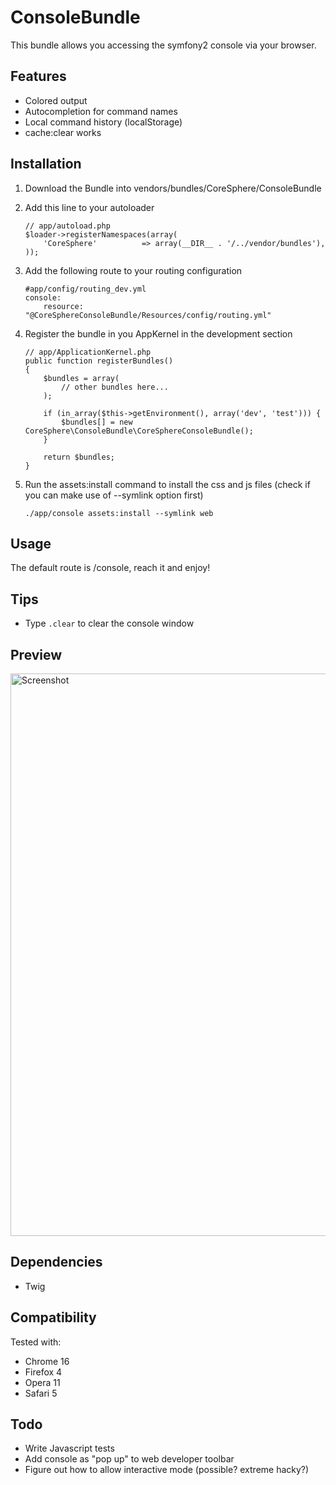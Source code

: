 ConsoleBundle
=============

This bundle allows you accessing the symfony2 console via your browser.

Features
--------

 * Colored output
 * Autocompletion for command names
 * Local command history (localStorage)
 * cache:clear works


Installation
------------

 1. Download the Bundle into vendors/bundles/CoreSphere/ConsoleBundle
 2. Add this line to your autoloader

        // app/autoload.php
        $loader->registerNamespaces(array(
            'CoreSphere'          => array(__DIR__ . '/../vendor/bundles'),
        ));

 3. Add the following route to your routing configuration

        #app/config/routing_dev.yml
        console:
            resource: "@CoreSphereConsoleBundle/Resources/config/routing.yml"

 4. Register the bundle in you AppKernel in the development section

        // app/ApplicationKernel.php
        public function registerBundles()
        {
            $bundles = array(
                // other bundles here...
            );

            if (in_array($this->getEnvironment(), array('dev', 'test'))) {
                $bundles[] = new CoreSphere\ConsoleBundle\CoreSphereConsoleBundle();
            }

            return $bundles;
        }

 5. Run the assets:install command to install the css and js files (check if you can make use of --symlink option first)

        ./app/console assets:install --symlink web

Usage
-----
The default route is /console, reach it and enjoy!

Tips
----

 * Type ```.clear``` to clear the console window

Preview
-------

<img src="http://static.laszlokorte.de/github/coresphere_console.png" width="900" alt="Screenshot" />


Dependencies
------------

 * Twig

Compatibility
-------------

Tested with:

 * Chrome 16
 * Firefox 4
 * Opera 11
 * Safari 5

Todo
----

 * Write Javascript tests
 * Add console as "pop up" to web developer toolbar
 * Figure out how to allow interactive mode (possible? extreme hacky?)